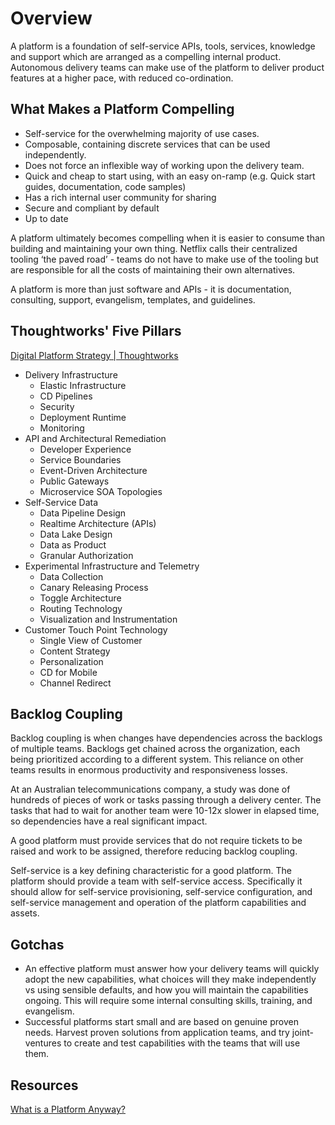 # Overview

A platform is a foundation of self-service APIs, tools, services, knowledge and support which are arranged as a compelling internal product. Autonomous delivery teams can make use of the platform to deliver product features at a higher pace, with reduced co-ordination.

## What Makes a Platform Compelling

- Self-service for the overwhelming majority of use cases.
- Composable, containing discrete services that can be used independently.
- Does not force an inflexible way of working upon the delivery team.
- Quick and cheap to start using, with an easy on-ramp (e.g. Quick start guides, documentation, code samples)
- Has a rich internal user community for sharing
- Secure and compliant by default
- Up to date

A platform ultimately becomes compelling when it is easier to consume than building and maintaining your own thing. Netflix calls their centralized tooling ‘the paved road’ - teams do not have to make use of the tooling but are responsible for all the costs of maintaining their own alternatives.

A platform is more than just software and APIs - it is documentation, consulting, support,  evangelism, templates, and guidelines.

## Thoughtworks' Five Pillars

[Digital Platform Strategy | Thoughtworks](https://www.thoughtworks.com/what-we-do/platforms/digital-platform-strategy)

- Delivery Infrastructure
   - Elastic Infrastructure
   - CD Pipelines
   - Security
   - Deployment Runtime
   - Monitoring
- API and Architectural Remediation
   - Developer Experience
   - Service Boundaries
   - Event-Driven Architecture
   - Public Gateways
   - Microservice SOA Topologies
- Self-Service Data
   - Data Pipeline Design
   - Realtime Architecture (APIs)
   - Data Lake Design
   - Data as Product
   - Granular Authorization
- Experimental Infrastructure and Telemetry
   - Data Collection
   - Canary Releasing Process
   - Toggle Architecture
   - Routing Technology
   - Visualization and Instrumentation
- Customer Touch Point Technology
   - Single View of Customer
   - Content Strategy
   - Personalization
   - CD for Mobile
   - Channel Redirect

## Backlog Coupling

Backlog coupling is when changes have dependencies across the backlogs of multiple teams. Backlogs get chained across the organization, each being prioritized according to a different system. This reliance on other teams results in enormous productivity and responsiveness losses.

At an Australian telecommunications company, a study was done of hundreds of pieces of work or tasks passing through a delivery center. The tasks that had to wait for another team were 10-12x slower in elapsed time, so dependencies have a real significant impact.

A good platform must provide services that do not require tickets to be raised and work to be assigned, therefore reducing backlog coupling.

Self-service is a key defining characteristic for a good platform. The platform should provide a team with self-service access. Specifically it should allow for self-service provisioning, self-service configuration, and self-service management and operation of the platform capabilities and assets.

## Gotchas

- An effective platform must answer how your delivery teams will quickly adopt the new capabilities, what choices will they make independently vs using sensible defaults, and how you will maintain the capabilities ongoing. This will require some internal consulting skills, training, and evangelism.
- Successful platforms start small and are based on genuine proven needs. Harvest proven solutions from application teams, and try joint-ventures to create and test capabilities with the teams that will use them.

## Resources

[What is a Platform Anyway?](https://martinfowler.com/articles/talk-about-platforms.html#WhatIsAplatformAnyway)
